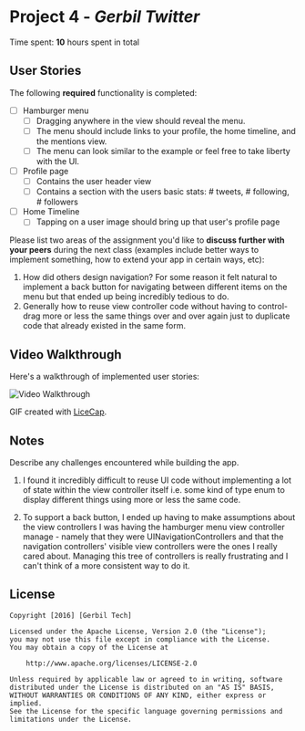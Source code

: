 # Project 4 - *Gerbil Twitter*

Time spent: **10** hours spent in total

## User Stories

The following **required** functionality is completed:

- [ ] Hamburger menu
   - [ ] Dragging anywhere in the view should reveal the menu.
   - [ ] The menu should include links to your profile, the home timeline, and the mentions view.
   - [ ] The menu can look similar to the example or feel free to take liberty with the UI.
- [ ] Profile page
   - [ ] Contains the user header view
   - [ ] Contains a section with the users basic stats: # tweets, # following, # followers
- [ ] Home Timeline
   - [ ] Tapping on a user image should bring up that user's profile page

Please list two areas of the assignment you'd like to **discuss further with your peers** during the next class (examples include better ways to implement something, how to extend your app in certain ways, etc):

  1. How did others design navigation? For some reason it felt natural to implement a back button for navigating between different items on the menu but that ended up being incredibly tedious to do.
  2. Generally how to reuse view controller code without having to control-drag more or less the same things over and over again just to duplicate code that already existed in the same form.


## Video Walkthrough

Here's a walkthrough of implemented user stories:

<img src='http://i.imgur.com/XX572ne.gif' title='Video Walkthrough' width='' alt='Video Walkthrough' />

GIF created with [LiceCap](http://www.cockos.com/licecap/).

## Notes

Describe any challenges encountered while building the app.

1. I found it incredibly difficult to reuse UI code without implementing a lot of state within the view controller itself i.e. some kind of type enum to display different things using more or less the same code. 

2. To support a back button, I ended up having to make assumptions about the view controllers I was having the hamburger menu view controller manage - namely that they were UINavigationControllers and that the navigation controllers' visible view controllers were the ones I really cared about. Managing this tree of controllers is really frustrating and I can't think of a more consistent way to do it.

## License

    Copyright [2016] [Gerbil Tech]

    Licensed under the Apache License, Version 2.0 (the "License");
    you may not use this file except in compliance with the License.
    You may obtain a copy of the License at

        http://www.apache.org/licenses/LICENSE-2.0

    Unless required by applicable law or agreed to in writing, software
    distributed under the License is distributed on an "AS IS" BASIS,
    WITHOUT WARRANTIES OR CONDITIONS OF ANY KIND, either express or implied.
    See the License for the specific language governing permissions and
    limitations under the License.
